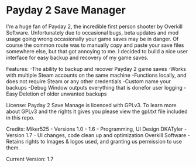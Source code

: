 Payday 2 Save Manager
==================

I'm a huge fan of Payday 2, the incredible first person shooter by Overkill Software. Unfortunately due to occasional bugs, beta updates and mod usage going wrong occasionally your game saves may be in danger. Of course the common route was to manually copy and paste your save files somewhere else, but that got annoying to me. I decided to build a nice user interface for easy backup and recovery of my game saves. 

Features:
-The ability to backup and recover Payday 2 game saves
-Works with multiple Steam accounts on the same machine
-Functions locally, and does not require Steam or any other credentials
-Custom name your backups
-Debug Window outputs everything that is donefor user logging
-Easy Deletion of older unwanted backups

License: Payday 2 Save Manage is licenced with GPLv3. To learn more about GPLv3 and the rights it gives you please view the gpl.txt file included in this repo.

Credits:
  Miker525 - Versions 1.0 - 1.6 - Programming, UI Design
  DKATyler - Version 1.7 - UI changes, code clean up and optimization
  Overkill Software - Retains rights to Images & logos used, and granting us permission to use them.
  
Current Version:
1.7
